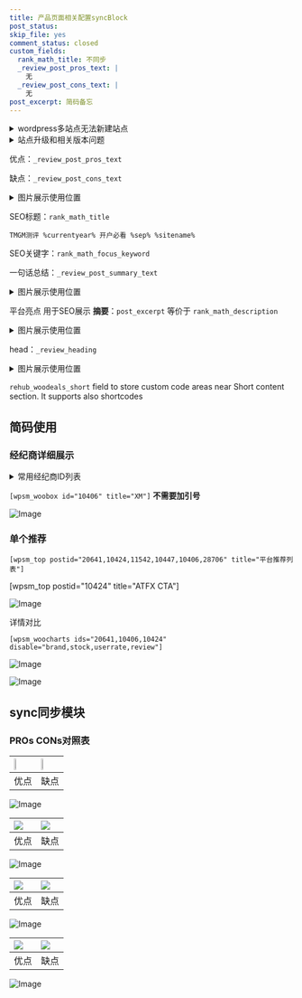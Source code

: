 ```yaml
---
title: 产品页面相关配置syncBlock
post_status: 
skip_file: yes
comment_status: closed
custom_fields:
  rank_math_title: 不同步
  _review_post_pros_text: |
    无
  _review_post_cons_text: |
    无
post_excerpt: 简码备忘
---
```

<details><summary>wordpress多站点无法新建站点</summary>

<li>和报错需要清理cookies一样的原因</li>
<li>wp-config.php里面<code>define( 'SUBDOMAIN_INSTALL', false );//子域名安装</code></li>
<li>新建子站点是用<code>define( 'SUBDOMAIN_INSTALL', true);//子域名安装</code> 完成以后，改成<code>false</code></li>
</details>

<details><summary>站点升级和相关版本问题</summary>

<p>wordpress：5.9.9
woocommerce：7.5.1
出现问题的地方：主题选项里面>><strong>Product layout >>compact style</strong></p>
<p>如何出现没有用过的字段 导致无法保存。先导出配置 然后进行修改，后面再次恢复即可。</p>
<p>出现部分字段无法显示时，需要返回默认布局后，对产品进行保存就好了。</p>
<p></p>
</details>

优点：`_review_post_pros_text`

缺点：`_review_post_cons_text`

<details><summary>图片展示使用位置</summary>

<img src="https://prod-files-secure.s3.us-west-2.amazonaws.com/39ed1227-6d7d-4570-be36-9ccd4a2c4241/f51d3d83-55d4-4bdf-9604-f37ec77ab556/Untitled.png?X-Amz-Algorithm=AWS4-HMAC-SHA256&X-Amz-Content-Sha256=UNSIGNED-PAYLOAD&X-Amz-Credential=ASIAZI2LB466TCPBK2ZI%2F20250704%2Fus-west-2%2Fs3%2Faws4_request&X-Amz-Date=20250704T105523Z&X-Amz-Expires=3600&X-Amz-Security-Token=IQoJb3JpZ2luX2VjECMaCXVzLXdlc3QtMiJGMEQCIHGoPzcsi1mFmFO72xNTS3D1i5ST5EQPNneBJdQ%2FfdMVAiAYxpOm7xhi%2BL17od86T9T%2B%2FXKjOUoP8DsK0d9j4PzkxCr%2FAwgrEAAaDDYzNzQyMzE4MzgwNSIMMQumSTbfYiM3KgE%2BKtwDM2JrgK8OqPJbuWqvaZ7bnANcqwugUrAGWE6ddRYecfaJUOVBNZWfg6eiHXWKGTr%2F%2BK%2F8KWrCcveuyJG%2Bbbnu9LdKPyWmIboW5qgcJ2pjGtLwXRdlMqtGSqYpB4D%2Fy2aq02NyRU1jZAGTi3Wj412vGarDMe31jvMhqZ1TCRK2rP4d7y0CKaxPOv%2Fi30oiw8BESFH31pI%2F7b3KijNMfpoJ9MQA3%2BFUxax4en719MGCZw7JKTEn2dagaWs5SDZBOjjmXj2s3olM9K%2F29Ou1l7PzVUXWyf%2FHl0mqhqF5%2FvV6cNbZFGzgNfSWGDPd9DdAWAZ2k1mKCYXApdHOCI6TValvymBKmOEgj73ITPN5ck8xC1I6G7%2FhIxiajsFaGG7gDwlsZXw9uCUhF9zO8AeeDkazGFQCzF6CeLI0TnZIj1CbPk0gcMyPvWz5dQdhmMB%2F%2BFqU4%2B5QPN%2BSMUYbI5sCxaCse6f9FnmscWe7znHRcRuRUlDLma06ES%2FpgEIcpYPJUHRMypK%2FWHGs7hY3ABqQH55WebaJKTYnxQ8YrNyXdJRVQwB01Xr47EfQtFyt%2FNyMxBaQXvJwy35DizQQnRy2dycU9ehvAuRoTdwdthAvljAQxfcc51fzkxvDrse0Ynswx9iewwY6pgH0jpFddOs4KHMZHjdWS5qIe01RJLQTfaGRNmoBKeJqAS5Bl2jA2onGoVEA2xV5ab%2FrFBYlHZXsNCXQrcZuFsN66C49tj3Fn9ydiN61HB2lTG8dZ8%2FCbEjZBgK%2FnPFCzozUbvcksfCiGMVZtD30EpJYkzqZcrG%2Bfe5MGGze9B%2B89hwJtbPWF1u%2FVuL8C0VmTeFEuJIBwR8XzXbBEqV1Nvnj7LHN2coJ&X-Amz-Signature=5740160698d25bb86797030ecbcd4df9bd1d4d1f8cdf8ef1527bd3e10c1f6e19&X-Amz-SignedHeaders=host&x-amz-checksum-mode=ENABLED&x-id=GetObject" alt="Image">
</details>

SEO标题：`rank_math_title`

`TMGM测评 %currentyear% 开户必看 %sep% %sitename%`

SEO关键字：`rank_math_focus_keyword`

一句话总结：`_review_post_summary_text`

<details><summary>图片展示使用位置</summary>

<img src="https://prod-files-secure.s3.us-west-2.amazonaws.com/39ed1227-6d7d-4570-be36-9ccd4a2c4241/4b96a922-296c-4f4e-8630-d1c870cbce01/Untitled.png?X-Amz-Algorithm=AWS4-HMAC-SHA256&X-Amz-Content-Sha256=UNSIGNED-PAYLOAD&X-Amz-Credential=ASIAZI2LB4666ZHF6ZLY%2F20250704%2Fus-west-2%2Fs3%2Faws4_request&X-Amz-Date=20250704T105524Z&X-Amz-Expires=3600&X-Amz-Security-Token=IQoJb3JpZ2luX2VjECMaCXVzLXdlc3QtMiJHMEUCIQCtQPi%2BVTOiqDZ%2BvJiNSO%2BolMgHhzKgEQKrHaAuyMWoGgIgS1n1bWDPV%2FyewQwfkdquUyAVBknJlP2A00nth7ZF%2BJYq%2FwMIKxAAGgw2Mzc0MjMxODM4MDUiDJeTL0znhdfZysB2ySrcA5QRtj%2Fclv0LxYY7KiMfwv%2BJ0T9%2FGA6OX2nsgWYvZ414qT2RC%2BW2I4p2E%2FwilNXXuO3unS79zfLAcqLSzEGhLy9R1so8KfC4LVm%2FLWgSObg8hh5QVACUF0JHV5mi9gtjgL3R7u%2F4y7tpljHy3zgSFnL3r1mqgOMvP9Z9DbjsiYXWuA4jjlbVPfsbz7Vp90z%2FRH7AmRoA2cAdujWe9v0hZIgQqmE0298Vf0BCie2TN9qNkrcJ6Cz9WPeSUnCSXut46NZXHBehREIhl2cQ4xHg69jbiro7Nr6KPY%2BEBR6VdLw3B%2BShhMyFsRM%2F%2FrkpUw8t7qjD%2FSvZ3q9rf8berj4%2F74zEvwObSBAR00CdR%2F1J7KJGhwQypHP5jb7FLxgEy1RgAa2NDPsw4bPzCx1oj3A%2FBEPvsN76jaZ7bmsA%2B4EyDNEWMI33hXtuNSJmptgdOEAY4XvZocKt%2BSehip0lIdIDChXKrYBhc8arTAJEx4vKgj4yANj0WaO86aJjLkftHfr0f7C9dT7jh3HE913UsXkjwVH8x7XT%2FLRaCNdF0XjdeoG7tVaW7E3aUT4KxU7RaycCP96NUBzXwQqmKyqRl4cZBzNjSTcYfsd0YfepjuyIt%2Fm468nzMk%2FuKluAb7E1MPvXnsMGOqUB%2FycJqm%2B7sj1mTXq%2FqL5ET5RIJz2k8pQDatIj9OjRhxXxuLm%2B8HmHYa23hGLBfST1FUeiCJ5pGmpYeatADo6RIYfrJ29spLmrYKnd%2BXQhJqAZA74l4oFLWXMlFAOY2%2FiQD5na86NMTNVThLzJZYlOfe4FQ29Wt5xZybeiIPyiJPqHIo4wZtds30w1uAtnia8QC9lp1ybQdd4QdSfwOHD7Wl5axGWo&X-Amz-Signature=2f5635e85e9586ec904f05ac7473a76afef2c62112e3ff6b19d6eb72f98c1a6f&X-Amz-SignedHeaders=host&x-amz-checksum-mode=ENABLED&x-id=GetObject" alt="Image">
</details>

平台亮点 用于SEO展示 **摘要**：`post_excerpt`  等价于 `rank_math_description`

<details><summary>图片展示使用位置</summary>

<img src="https://prod-files-secure.s3.us-west-2.amazonaws.com/39ed1227-6d7d-4570-be36-9ccd4a2c4241/1ee11f63-b60a-4dfe-a7a7-d58ff23b5d88/Untitled.png?X-Amz-Algorithm=AWS4-HMAC-SHA256&X-Amz-Content-Sha256=UNSIGNED-PAYLOAD&X-Amz-Credential=ASIAZI2LB466W5LLUE6O%2F20250704%2Fus-west-2%2Fs3%2Faws4_request&X-Amz-Date=20250704T105524Z&X-Amz-Expires=3600&X-Amz-Security-Token=IQoJb3JpZ2luX2VjECMaCXVzLXdlc3QtMiJIMEYCIQCcD7HvTl73XMOEVAwgmfz80ji6RfnZdo%2FXP7t4WoFWBgIhANYnrxPzwSz4no9KodP%2B6pP%2BlBl3bbRnHqIUBgNUhUSFKv8DCCwQABoMNjM3NDIzMTgzODA1IgylDHIKqi5MfS2fek8q3AM5YyJEBXjhqk5U4cpnacH4jnT4Q9b8%2BvwKLn6uXPemtV9JYB1%2FK%2FCcILHqUkUJABNbnYY5vG6tQSDoWsWCyJcbTIUuR6HTqeVAcXxu9FppjRmJuKyhpV04fCQlpna77qlWpPq%2Fu%2FyMXn3mrOkIp4SzqpEfo%2FROGMejjCppbyVxfpDRMRLAxHCb3G93RkO0ZtBdA%2B31IwQVABvDVtGaEN80UejjNZXqmWbBYSivlsKtzYE0Yg%2Bv9Y8c6ozySUWbdcBHbc02pCmkQVYojQsqwKnDRQnCab%2B849ay5Kqb3vIKsDiOZV%2BkVxUpjmT5FAxxPddoQZ%2FrKefVqvPqHYN1YXdAHKgcV1Gk90nSdck%2BB4vM%2FlrDJ0hMi8R0pIREVbOWUeRJepg%2BRkxF0t%2FDZW%2B0VwuWZqT0EsDuL0VLR2oU%2F4%2B0xu2Kc5jqmJ09Mp1GzWWruilE3pUzedt%2FgGxD78FSgAtjB7LLBAHUiJsUxnzw6F7t6DchDx6cXX4kJm71dtokWSxOg4ZXA3XbSwWK%2FWE6wsBRcY8I4nYkdNECzEZshafrVmrJF3uF%2Fm4VWZQ0n9oXJt2lQTh7OC8ywdjZ4FOKJTfRWknNOimBShLWqIilHZNEc68k%2BvMHvJ4V7r4XVDDF2J7DBjqkAcXSa4sLfNNhGWlMO9mBWU%2B2A4yMQaHULuZqUYbdk1ArbBRgiSki4vYDUF4JDyJ80M2gjKaVd%2Fi3O%2Bt5qaMrHLTwnJwZjhOPer38JSuXl%2FzCtdT80N3C8ccv0EkVgSwZKFDUHebqRfH93%2Fx%2Bfc79vAllSr%2F02%2B9Lm7IwV%2FUvSXkaJxGxoMmLKorJD6U5FiOLIGQoPfUYDznB17oLhkIIL0Htfe3U&X-Amz-Signature=9531c5026eccb6ad2c908e1872850c0957e2836f0c3b40b0db44a6daeb756f64&X-Amz-SignedHeaders=host&x-amz-checksum-mode=ENABLED&x-id=GetObject" alt="Image">
<img src="https://prod-files-secure.s3.us-west-2.amazonaws.com/39ed1227-6d7d-4570-be36-9ccd4a2c4241/ad4118b5-78d8-4fbe-801e-3b29b5d99c01/Untitled.png?X-Amz-Algorithm=AWS4-HMAC-SHA256&X-Amz-Content-Sha256=UNSIGNED-PAYLOAD&X-Amz-Credential=ASIAZI2LB466W5LLUE6O%2F20250704%2Fus-west-2%2Fs3%2Faws4_request&X-Amz-Date=20250704T105524Z&X-Amz-Expires=3600&X-Amz-Security-Token=IQoJb3JpZ2luX2VjECMaCXVzLXdlc3QtMiJIMEYCIQCcD7HvTl73XMOEVAwgmfz80ji6RfnZdo%2FXP7t4WoFWBgIhANYnrxPzwSz4no9KodP%2B6pP%2BlBl3bbRnHqIUBgNUhUSFKv8DCCwQABoMNjM3NDIzMTgzODA1IgylDHIKqi5MfS2fek8q3AM5YyJEBXjhqk5U4cpnacH4jnT4Q9b8%2BvwKLn6uXPemtV9JYB1%2FK%2FCcILHqUkUJABNbnYY5vG6tQSDoWsWCyJcbTIUuR6HTqeVAcXxu9FppjRmJuKyhpV04fCQlpna77qlWpPq%2Fu%2FyMXn3mrOkIp4SzqpEfo%2FROGMejjCppbyVxfpDRMRLAxHCb3G93RkO0ZtBdA%2B31IwQVABvDVtGaEN80UejjNZXqmWbBYSivlsKtzYE0Yg%2Bv9Y8c6ozySUWbdcBHbc02pCmkQVYojQsqwKnDRQnCab%2B849ay5Kqb3vIKsDiOZV%2BkVxUpjmT5FAxxPddoQZ%2FrKefVqvPqHYN1YXdAHKgcV1Gk90nSdck%2BB4vM%2FlrDJ0hMi8R0pIREVbOWUeRJepg%2BRkxF0t%2FDZW%2B0VwuWZqT0EsDuL0VLR2oU%2F4%2B0xu2Kc5jqmJ09Mp1GzWWruilE3pUzedt%2FgGxD78FSgAtjB7LLBAHUiJsUxnzw6F7t6DchDx6cXX4kJm71dtokWSxOg4ZXA3XbSwWK%2FWE6wsBRcY8I4nYkdNECzEZshafrVmrJF3uF%2Fm4VWZQ0n9oXJt2lQTh7OC8ywdjZ4FOKJTfRWknNOimBShLWqIilHZNEc68k%2BvMHvJ4V7r4XVDDF2J7DBjqkAcXSa4sLfNNhGWlMO9mBWU%2B2A4yMQaHULuZqUYbdk1ArbBRgiSki4vYDUF4JDyJ80M2gjKaVd%2Fi3O%2Bt5qaMrHLTwnJwZjhOPer38JSuXl%2FzCtdT80N3C8ccv0EkVgSwZKFDUHebqRfH93%2Fx%2Bfc79vAllSr%2F02%2B9Lm7IwV%2FUvSXkaJxGxoMmLKorJD6U5FiOLIGQoPfUYDznB17oLhkIIL0Htfe3U&X-Amz-Signature=2bf28d7d6cd1098793638671cb5e0e8a18b877561252f4ae85a52058b2757fa5&X-Amz-SignedHeaders=host&x-amz-checksum-mode=ENABLED&x-id=GetObject" alt="Image">
<img src="https://prod-files-secure.s3.us-west-2.amazonaws.com/39ed1227-6d7d-4570-be36-9ccd4a2c4241/a38cf7c9-a79c-4b64-9e94-13589fe0758b/Untitled.png?X-Amz-Algorithm=AWS4-HMAC-SHA256&X-Amz-Content-Sha256=UNSIGNED-PAYLOAD&X-Amz-Credential=ASIAZI2LB466W5LLUE6O%2F20250704%2Fus-west-2%2Fs3%2Faws4_request&X-Amz-Date=20250704T105524Z&X-Amz-Expires=3600&X-Amz-Security-Token=IQoJb3JpZ2luX2VjECMaCXVzLXdlc3QtMiJIMEYCIQCcD7HvTl73XMOEVAwgmfz80ji6RfnZdo%2FXP7t4WoFWBgIhANYnrxPzwSz4no9KodP%2B6pP%2BlBl3bbRnHqIUBgNUhUSFKv8DCCwQABoMNjM3NDIzMTgzODA1IgylDHIKqi5MfS2fek8q3AM5YyJEBXjhqk5U4cpnacH4jnT4Q9b8%2BvwKLn6uXPemtV9JYB1%2FK%2FCcILHqUkUJABNbnYY5vG6tQSDoWsWCyJcbTIUuR6HTqeVAcXxu9FppjRmJuKyhpV04fCQlpna77qlWpPq%2Fu%2FyMXn3mrOkIp4SzqpEfo%2FROGMejjCppbyVxfpDRMRLAxHCb3G93RkO0ZtBdA%2B31IwQVABvDVtGaEN80UejjNZXqmWbBYSivlsKtzYE0Yg%2Bv9Y8c6ozySUWbdcBHbc02pCmkQVYojQsqwKnDRQnCab%2B849ay5Kqb3vIKsDiOZV%2BkVxUpjmT5FAxxPddoQZ%2FrKefVqvPqHYN1YXdAHKgcV1Gk90nSdck%2BB4vM%2FlrDJ0hMi8R0pIREVbOWUeRJepg%2BRkxF0t%2FDZW%2B0VwuWZqT0EsDuL0VLR2oU%2F4%2B0xu2Kc5jqmJ09Mp1GzWWruilE3pUzedt%2FgGxD78FSgAtjB7LLBAHUiJsUxnzw6F7t6DchDx6cXX4kJm71dtokWSxOg4ZXA3XbSwWK%2FWE6wsBRcY8I4nYkdNECzEZshafrVmrJF3uF%2Fm4VWZQ0n9oXJt2lQTh7OC8ywdjZ4FOKJTfRWknNOimBShLWqIilHZNEc68k%2BvMHvJ4V7r4XVDDF2J7DBjqkAcXSa4sLfNNhGWlMO9mBWU%2B2A4yMQaHULuZqUYbdk1ArbBRgiSki4vYDUF4JDyJ80M2gjKaVd%2Fi3O%2Bt5qaMrHLTwnJwZjhOPer38JSuXl%2FzCtdT80N3C8ccv0EkVgSwZKFDUHebqRfH93%2Fx%2Bfc79vAllSr%2F02%2B9Lm7IwV%2FUvSXkaJxGxoMmLKorJD6U5FiOLIGQoPfUYDznB17oLhkIIL0Htfe3U&X-Amz-Signature=1b581ce7425519bb557c80e051d381b45eccdb09290a5254cdabc881ed2ec3c8&X-Amz-SignedHeaders=host&x-amz-checksum-mode=ENABLED&x-id=GetObject" alt="Image">
<img src="https://prod-files-secure.s3.us-west-2.amazonaws.com/39ed1227-6d7d-4570-be36-9ccd4a2c4241/7da6fc1e-d2ac-42ae-8c75-cb5749aa18f6/Untitled.png?X-Amz-Algorithm=AWS4-HMAC-SHA256&X-Amz-Content-Sha256=UNSIGNED-PAYLOAD&X-Amz-Credential=ASIAZI2LB466W5LLUE6O%2F20250704%2Fus-west-2%2Fs3%2Faws4_request&X-Amz-Date=20250704T105524Z&X-Amz-Expires=3600&X-Amz-Security-Token=IQoJb3JpZ2luX2VjECMaCXVzLXdlc3QtMiJIMEYCIQCcD7HvTl73XMOEVAwgmfz80ji6RfnZdo%2FXP7t4WoFWBgIhANYnrxPzwSz4no9KodP%2B6pP%2BlBl3bbRnHqIUBgNUhUSFKv8DCCwQABoMNjM3NDIzMTgzODA1IgylDHIKqi5MfS2fek8q3AM5YyJEBXjhqk5U4cpnacH4jnT4Q9b8%2BvwKLn6uXPemtV9JYB1%2FK%2FCcILHqUkUJABNbnYY5vG6tQSDoWsWCyJcbTIUuR6HTqeVAcXxu9FppjRmJuKyhpV04fCQlpna77qlWpPq%2Fu%2FyMXn3mrOkIp4SzqpEfo%2FROGMejjCppbyVxfpDRMRLAxHCb3G93RkO0ZtBdA%2B31IwQVABvDVtGaEN80UejjNZXqmWbBYSivlsKtzYE0Yg%2Bv9Y8c6ozySUWbdcBHbc02pCmkQVYojQsqwKnDRQnCab%2B849ay5Kqb3vIKsDiOZV%2BkVxUpjmT5FAxxPddoQZ%2FrKefVqvPqHYN1YXdAHKgcV1Gk90nSdck%2BB4vM%2FlrDJ0hMi8R0pIREVbOWUeRJepg%2BRkxF0t%2FDZW%2B0VwuWZqT0EsDuL0VLR2oU%2F4%2B0xu2Kc5jqmJ09Mp1GzWWruilE3pUzedt%2FgGxD78FSgAtjB7LLBAHUiJsUxnzw6F7t6DchDx6cXX4kJm71dtokWSxOg4ZXA3XbSwWK%2FWE6wsBRcY8I4nYkdNECzEZshafrVmrJF3uF%2Fm4VWZQ0n9oXJt2lQTh7OC8ywdjZ4FOKJTfRWknNOimBShLWqIilHZNEc68k%2BvMHvJ4V7r4XVDDF2J7DBjqkAcXSa4sLfNNhGWlMO9mBWU%2B2A4yMQaHULuZqUYbdk1ArbBRgiSki4vYDUF4JDyJ80M2gjKaVd%2Fi3O%2Bt5qaMrHLTwnJwZjhOPer38JSuXl%2FzCtdT80N3C8ccv0EkVgSwZKFDUHebqRfH93%2Fx%2Bfc79vAllSr%2F02%2B9Lm7IwV%2FUvSXkaJxGxoMmLKorJD6U5FiOLIGQoPfUYDznB17oLhkIIL0Htfe3U&X-Amz-Signature=bc2fd1f359929537e6a55f89c6fdc03c838cf5c52ccc27ce9dbc19964e409645&X-Amz-SignedHeaders=host&x-amz-checksum-mode=ENABLED&x-id=GetObject" alt="Image">
<img src="https://prod-files-secure.s3.us-west-2.amazonaws.com/39ed1227-6d7d-4570-be36-9ccd4a2c4241/7e97f40a-eaee-47f5-b2f9-475f96808fa7/Untitled.png?X-Amz-Algorithm=AWS4-HMAC-SHA256&X-Amz-Content-Sha256=UNSIGNED-PAYLOAD&X-Amz-Credential=ASIAZI2LB466W5LLUE6O%2F20250704%2Fus-west-2%2Fs3%2Faws4_request&X-Amz-Date=20250704T105524Z&X-Amz-Expires=3600&X-Amz-Security-Token=IQoJb3JpZ2luX2VjECMaCXVzLXdlc3QtMiJIMEYCIQCcD7HvTl73XMOEVAwgmfz80ji6RfnZdo%2FXP7t4WoFWBgIhANYnrxPzwSz4no9KodP%2B6pP%2BlBl3bbRnHqIUBgNUhUSFKv8DCCwQABoMNjM3NDIzMTgzODA1IgylDHIKqi5MfS2fek8q3AM5YyJEBXjhqk5U4cpnacH4jnT4Q9b8%2BvwKLn6uXPemtV9JYB1%2FK%2FCcILHqUkUJABNbnYY5vG6tQSDoWsWCyJcbTIUuR6HTqeVAcXxu9FppjRmJuKyhpV04fCQlpna77qlWpPq%2Fu%2FyMXn3mrOkIp4SzqpEfo%2FROGMejjCppbyVxfpDRMRLAxHCb3G93RkO0ZtBdA%2B31IwQVABvDVtGaEN80UejjNZXqmWbBYSivlsKtzYE0Yg%2Bv9Y8c6ozySUWbdcBHbc02pCmkQVYojQsqwKnDRQnCab%2B849ay5Kqb3vIKsDiOZV%2BkVxUpjmT5FAxxPddoQZ%2FrKefVqvPqHYN1YXdAHKgcV1Gk90nSdck%2BB4vM%2FlrDJ0hMi8R0pIREVbOWUeRJepg%2BRkxF0t%2FDZW%2B0VwuWZqT0EsDuL0VLR2oU%2F4%2B0xu2Kc5jqmJ09Mp1GzWWruilE3pUzedt%2FgGxD78FSgAtjB7LLBAHUiJsUxnzw6F7t6DchDx6cXX4kJm71dtokWSxOg4ZXA3XbSwWK%2FWE6wsBRcY8I4nYkdNECzEZshafrVmrJF3uF%2Fm4VWZQ0n9oXJt2lQTh7OC8ywdjZ4FOKJTfRWknNOimBShLWqIilHZNEc68k%2BvMHvJ4V7r4XVDDF2J7DBjqkAcXSa4sLfNNhGWlMO9mBWU%2B2A4yMQaHULuZqUYbdk1ArbBRgiSki4vYDUF4JDyJ80M2gjKaVd%2Fi3O%2Bt5qaMrHLTwnJwZjhOPer38JSuXl%2FzCtdT80N3C8ccv0EkVgSwZKFDUHebqRfH93%2Fx%2Bfc79vAllSr%2F02%2B9Lm7IwV%2FUvSXkaJxGxoMmLKorJD6U5FiOLIGQoPfUYDznB17oLhkIIL0Htfe3U&X-Amz-Signature=c44b7888dc6593668c10f5ffdba481b0a7b2851d7335091d7ac9fe38daa1e1d4&X-Amz-SignedHeaders=host&x-amz-checksum-mode=ENABLED&x-id=GetObject" alt="Image">
</details>

head：`_review_heading`

<details><summary>图片展示使用位置</summary>

<img src="https://prod-files-secure.s3.us-west-2.amazonaws.com/39ed1227-6d7d-4570-be36-9ccd4a2c4241/3a4650ad-9887-415c-889a-edd51fa54f27/Untitled.png?X-Amz-Algorithm=AWS4-HMAC-SHA256&X-Amz-Content-Sha256=UNSIGNED-PAYLOAD&X-Amz-Credential=ASIAZI2LB466ZBGDVMP5%2F20250704%2Fus-west-2%2Fs3%2Faws4_request&X-Amz-Date=20250704T105524Z&X-Amz-Expires=3600&X-Amz-Security-Token=IQoJb3JpZ2luX2VjECMaCXVzLXdlc3QtMiJIMEYCIQDsb9wy48XIFBbQdwLvH9l9O4uhAFeq2jTVbEqesKF4twIhALS0syntv5pE8hTZrLZRWae1tqnlms0NFH2I6kgF%2BVt%2FKv8DCCwQABoMNjM3NDIzMTgzODA1IgzLJTLr3XcnZEeQpHQq3AOl4YbWk7G13JosTLNyQw5dk%2FlRQlHQEu5U%2BK3vTWmgUCfC6TbMz6k%2BkuCPKop1bkizj1%2FRV7QyhvpQZ37OPL1EZ25DSCzdbyyfQ40K9MCIsCY2mRH0kxaz4r9F22Fe3gQs2Xv7jnQ17x%2Bvp5S9j%2B2mbPW0zCVMgBhv4859tI70qCALAAnRPpIqYu8AfRRhyscfHJe9nbKRsLSWDqe7z8cemTH31iJs1ueAeXOY%2FKK33WGwpFA8BxklVpIxp%2B2WpLopbgGqXb2QkIa64jClwAW%2FiS98IgN6nxMZOdW%2FMtNYE8vT%2BkBxqLv3metUwq6ADJ81GteNJoZqU85m2drDv%2F0XwcS3opYWxDxPfbBcGCwL41Yer3S4YKWTGSyvEDXA%2Bukx8I1hIIRdqmrzMgiFjbPpuYxcl8%2FTZLGz4NFYDcf9pHLlfq0I%2Fxq08%2Fng6%2FBu2H0bQOjWyGBe%2F0vAGUQviIT51vxJ9aoQcrtnvCWfinDIcL1t6AoPke1RPm%2BYJE%2Fx0LxgmrupgFFB%2Fx8xcLOQUjXGKa6C4QLDMLhtd8i7z9o%2BhiQn7aCqndmdWt9j%2FH6KzXTwdR2ZzYCLc5MSiek25k0v5tblQs2En%2FbbV1kWo1xZNygn95cR1jGN%2FOkqUjCC2J7DBjqkAUx1ztEn98cCDW9A56A%2BKvb%2B3i5DegwuYp40i%2F59ysEU%2BWKhxDY8s080u3ZCHBMD3PNBl0R%2BHCv98MWsUZV1JIvHQ5lctAPXk1u0csCOufFVYLhC3c2izV1VAALjoT3MrxTZmQ3C6KqCBQPndwkBuf1PPpS0u2qK2HSoWNPnXZ6nOktTJ2EO%2BaMTtoeJ3P%2BKFhVqWsMgaUusMQzMNnDkzSv1sDS0&X-Amz-Signature=37886daf04e498b6826f183dbf8c76c63cb4673053fc09785138dc2810463825&X-Amz-SignedHeaders=host&x-amz-checksum-mode=ENABLED&x-id=GetObject" alt="Image">
</details>

`rehub_woodeals_short`	field to store custom code areas near Short content section. It supports also shortcodes



## 简码使用

### 经纪商详细展示

<details><summary>常用经纪商ID列表</summary>

<pre><code class="php">嘉盛 ===> 20641  [wpsm_woobox id="20641" title="嘉盛"]
易信easymarkets ===> 11542  [wpsm_woobox id="11542" title="易信easymarkets"]
ATFX外汇 ===> 10424  [wpsm_woobox id="10424" title="ATFX"]
XM ===> 10406  [wpsm_woobox id="10406" title="XM"]
TMGM ===> 29622  [wpsm_woobox id="29622" title="TMGM"]
HYCM ===> 10447  [wpsm_woobox id="10447" title="HYCM"]
fpmarkets澳福外汇 ===> 20639  [wpsm_woobox id="20639" title="fpmarkets澳福外汇"]</code></pre>
</details>

`[wpsm_woobox id="10406" title="XM"]` **不需要加引号**

![Image](https://prod-files-secure.s3.us-west-2.amazonaws.com/39ed1227-6d7d-4570-be36-9ccd4a2c4241/4f898f9d-0fa7-4e43-acd3-ac6bc7be575a/Untitled.png?X-Amz-Algorithm=AWS4-HMAC-SHA256&X-Amz-Content-Sha256=UNSIGNED-PAYLOAD&X-Amz-Credential=ASIAZI2LB4666ZC7FYC6%2F20250704%2Fus-west-2%2Fs3%2Faws4_request&X-Amz-Date=20250704T105522Z&X-Amz-Expires=3600&X-Amz-Security-Token=IQoJb3JpZ2luX2VjECMaCXVzLXdlc3QtMiJHMEUCIHCCXd7rgFy4excE572LBzN6i6WLx2iFoaE%2F%2BOp3sJLkAiEA4CkUqtYQmDctoWfcJOaAFwNvWuTXdIs1yci74%2BgSEXUq%2FwMILBAAGgw2Mzc0MjMxODM4MDUiDNKtYhnqCzF18A1q4yrcA%2BPFqjcqdm9ajAAxfgvGgDBdOcqrz%2B%2Fk0JoysQardEdvio1XG1YQrFmoNB5q91HS3Nd%2BqhonKQOvpldFp%2BqtpZCWwM81U%2B3h3Nz4LuWV1zohgCtUbq1638VJEWX911QH4di2cTIc62855JB8ow0izWiXZDaaqhsRneIHoTHGkcmfLqNPTtHgZQJ%2FTAd3i%2BMOjWmSqkc2rNxKN%2FLYgQbB274v6mCi2QUrFYmXjlENv%2FK181CSAZKb8uhsauobNS4LvcfuMbyB3fnFQ8BCKrkMl6QfaTiq%2FNr%2FRQ7mC9xV4WG%2FLD%2BBD5U2eQdIhR2kZNjsbDrETtFD%2FcvVcIyYIIEUNKdZcyzJjgI9Am%2F9pGoAj9NhFJQCCItVkTN%2B1Tn%2BhnCgqNyC6ZIkK%2FVwaSVQexBuL14imkaSPe3rchzPGe7DxuBpy0tpHHwZQ%2FziwWqlsZJKQ%2B%2FbZt8mvu1VyWA7kC7p50wpaN36%2FuheZDda5L3pBh7bTYoo2yNernlcVXJiVT00H6ChV2JYVPDDiGBMpefj47C3ITsIo0VIRRkWUYug%2BPoWbN2y%2FEcSCrGM8VJcx%2FPJkQcSG0pNAPhaGMeA6Wi39MSOeePRJU9eOcDhwQEFfOjpex2xGqTotOSUCEi9MKPYnsMGOqUB8xozHenczPanb7FHv%2F6FE4%2BaDGLeBkQjEU6%2BKv6Xk09aKhv4aSqMjhK1sAxKQ5Y3J%2BEbM4y%2BqbENaPPeAsmiFtaV55m4ikwFzg1K%2B9eRO9DDNbYjZVAIOm0jGSGXhsVQyEMCcQBWx7FIxcXdBVyxysiRP9mEF3Ot7tXqwtVsKGJcd2J30OSFkNvkXWVDVuP1qAjzMKC6r6MJaU1dcgKEuHZElqKq&X-Amz-Signature=1872806f93da1dd59569cf85a7c2df2e903d5398d1ef1d939161807453e558ec&X-Amz-SignedHeaders=host&x-amz-checksum-mode=ENABLED&x-id=GetObject)

### 单个推荐
`[wpsm_top postid="20641,10424,11542,10447,10406,28706" title="平台推荐列表"]`

[wpsm_top postid="10424" title="ATFX CTA"]

![Image](https://prod-files-secure.s3.us-west-2.amazonaws.com/39ed1227-6d7d-4570-be36-9ccd4a2c4241/5ac620dc-51a8-48b6-b55d-91f47299193c/Untitled.png?X-Amz-Algorithm=AWS4-HMAC-SHA256&X-Amz-Content-Sha256=UNSIGNED-PAYLOAD&X-Amz-Credential=ASIAZI2LB4666ZC7FYC6%2F20250704%2Fus-west-2%2Fs3%2Faws4_request&X-Amz-Date=20250704T105522Z&X-Amz-Expires=3600&X-Amz-Security-Token=IQoJb3JpZ2luX2VjECMaCXVzLXdlc3QtMiJHMEUCIHCCXd7rgFy4excE572LBzN6i6WLx2iFoaE%2F%2BOp3sJLkAiEA4CkUqtYQmDctoWfcJOaAFwNvWuTXdIs1yci74%2BgSEXUq%2FwMILBAAGgw2Mzc0MjMxODM4MDUiDNKtYhnqCzF18A1q4yrcA%2BPFqjcqdm9ajAAxfgvGgDBdOcqrz%2B%2Fk0JoysQardEdvio1XG1YQrFmoNB5q91HS3Nd%2BqhonKQOvpldFp%2BqtpZCWwM81U%2B3h3Nz4LuWV1zohgCtUbq1638VJEWX911QH4di2cTIc62855JB8ow0izWiXZDaaqhsRneIHoTHGkcmfLqNPTtHgZQJ%2FTAd3i%2BMOjWmSqkc2rNxKN%2FLYgQbB274v6mCi2QUrFYmXjlENv%2FK181CSAZKb8uhsauobNS4LvcfuMbyB3fnFQ8BCKrkMl6QfaTiq%2FNr%2FRQ7mC9xV4WG%2FLD%2BBD5U2eQdIhR2kZNjsbDrETtFD%2FcvVcIyYIIEUNKdZcyzJjgI9Am%2F9pGoAj9NhFJQCCItVkTN%2B1Tn%2BhnCgqNyC6ZIkK%2FVwaSVQexBuL14imkaSPe3rchzPGe7DxuBpy0tpHHwZQ%2FziwWqlsZJKQ%2B%2FbZt8mvu1VyWA7kC7p50wpaN36%2FuheZDda5L3pBh7bTYoo2yNernlcVXJiVT00H6ChV2JYVPDDiGBMpefj47C3ITsIo0VIRRkWUYug%2BPoWbN2y%2FEcSCrGM8VJcx%2FPJkQcSG0pNAPhaGMeA6Wi39MSOeePRJU9eOcDhwQEFfOjpex2xGqTotOSUCEi9MKPYnsMGOqUB8xozHenczPanb7FHv%2F6FE4%2BaDGLeBkQjEU6%2BKv6Xk09aKhv4aSqMjhK1sAxKQ5Y3J%2BEbM4y%2BqbENaPPeAsmiFtaV55m4ikwFzg1K%2B9eRO9DDNbYjZVAIOm0jGSGXhsVQyEMCcQBWx7FIxcXdBVyxysiRP9mEF3Ot7tXqwtVsKGJcd2J30OSFkNvkXWVDVuP1qAjzMKC6r6MJaU1dcgKEuHZElqKq&X-Amz-Signature=7cb978aba83479f1d4e9aa738dbe07778bc6d5652dc3c8b6789e3e66ed6bb126&X-Amz-SignedHeaders=host&x-amz-checksum-mode=ENABLED&x-id=GetObject)

详情对比

`[wpsm_woocharts ids="20641,10406,10424" disable="brand,stock,userrate,review"]`

![Image](https://prod-files-secure.s3.us-west-2.amazonaws.com/39ed1227-6d7d-4570-be36-9ccd4a2c4241/bf3ba45f-b9f3-4295-8aef-b4a495fd25f4/Untitled.png?X-Amz-Algorithm=AWS4-HMAC-SHA256&X-Amz-Content-Sha256=UNSIGNED-PAYLOAD&X-Amz-Credential=ASIAZI2LB4666ZC7FYC6%2F20250704%2Fus-west-2%2Fs3%2Faws4_request&X-Amz-Date=20250704T105522Z&X-Amz-Expires=3600&X-Amz-Security-Token=IQoJb3JpZ2luX2VjECMaCXVzLXdlc3QtMiJHMEUCIHCCXd7rgFy4excE572LBzN6i6WLx2iFoaE%2F%2BOp3sJLkAiEA4CkUqtYQmDctoWfcJOaAFwNvWuTXdIs1yci74%2BgSEXUq%2FwMILBAAGgw2Mzc0MjMxODM4MDUiDNKtYhnqCzF18A1q4yrcA%2BPFqjcqdm9ajAAxfgvGgDBdOcqrz%2B%2Fk0JoysQardEdvio1XG1YQrFmoNB5q91HS3Nd%2BqhonKQOvpldFp%2BqtpZCWwM81U%2B3h3Nz4LuWV1zohgCtUbq1638VJEWX911QH4di2cTIc62855JB8ow0izWiXZDaaqhsRneIHoTHGkcmfLqNPTtHgZQJ%2FTAd3i%2BMOjWmSqkc2rNxKN%2FLYgQbB274v6mCi2QUrFYmXjlENv%2FK181CSAZKb8uhsauobNS4LvcfuMbyB3fnFQ8BCKrkMl6QfaTiq%2FNr%2FRQ7mC9xV4WG%2FLD%2BBD5U2eQdIhR2kZNjsbDrETtFD%2FcvVcIyYIIEUNKdZcyzJjgI9Am%2F9pGoAj9NhFJQCCItVkTN%2B1Tn%2BhnCgqNyC6ZIkK%2FVwaSVQexBuL14imkaSPe3rchzPGe7DxuBpy0tpHHwZQ%2FziwWqlsZJKQ%2B%2FbZt8mvu1VyWA7kC7p50wpaN36%2FuheZDda5L3pBh7bTYoo2yNernlcVXJiVT00H6ChV2JYVPDDiGBMpefj47C3ITsIo0VIRRkWUYug%2BPoWbN2y%2FEcSCrGM8VJcx%2FPJkQcSG0pNAPhaGMeA6Wi39MSOeePRJU9eOcDhwQEFfOjpex2xGqTotOSUCEi9MKPYnsMGOqUB8xozHenczPanb7FHv%2F6FE4%2BaDGLeBkQjEU6%2BKv6Xk09aKhv4aSqMjhK1sAxKQ5Y3J%2BEbM4y%2BqbENaPPeAsmiFtaV55m4ikwFzg1K%2B9eRO9DDNbYjZVAIOm0jGSGXhsVQyEMCcQBWx7FIxcXdBVyxysiRP9mEF3Ot7tXqwtVsKGJcd2J30OSFkNvkXWVDVuP1qAjzMKC6r6MJaU1dcgKEuHZElqKq&X-Amz-Signature=2db709dcdc16364330e22a435fb293fe9c20bc884363cdca8698e2d529256ab5&X-Amz-SignedHeaders=host&x-amz-checksum-mode=ENABLED&x-id=GetObject)

![Image](https://prod-files-secure.s3.us-west-2.amazonaws.com/39ed1227-6d7d-4570-be36-9ccd4a2c4241/30bc56ef-f383-4b48-9768-2ebc9e436ec0/Untitled.png?X-Amz-Algorithm=AWS4-HMAC-SHA256&X-Amz-Content-Sha256=UNSIGNED-PAYLOAD&X-Amz-Credential=ASIAZI2LB4666ZC7FYC6%2F20250704%2Fus-west-2%2Fs3%2Faws4_request&X-Amz-Date=20250704T105522Z&X-Amz-Expires=3600&X-Amz-Security-Token=IQoJb3JpZ2luX2VjECMaCXVzLXdlc3QtMiJHMEUCIHCCXd7rgFy4excE572LBzN6i6WLx2iFoaE%2F%2BOp3sJLkAiEA4CkUqtYQmDctoWfcJOaAFwNvWuTXdIs1yci74%2BgSEXUq%2FwMILBAAGgw2Mzc0MjMxODM4MDUiDNKtYhnqCzF18A1q4yrcA%2BPFqjcqdm9ajAAxfgvGgDBdOcqrz%2B%2Fk0JoysQardEdvio1XG1YQrFmoNB5q91HS3Nd%2BqhonKQOvpldFp%2BqtpZCWwM81U%2B3h3Nz4LuWV1zohgCtUbq1638VJEWX911QH4di2cTIc62855JB8ow0izWiXZDaaqhsRneIHoTHGkcmfLqNPTtHgZQJ%2FTAd3i%2BMOjWmSqkc2rNxKN%2FLYgQbB274v6mCi2QUrFYmXjlENv%2FK181CSAZKb8uhsauobNS4LvcfuMbyB3fnFQ8BCKrkMl6QfaTiq%2FNr%2FRQ7mC9xV4WG%2FLD%2BBD5U2eQdIhR2kZNjsbDrETtFD%2FcvVcIyYIIEUNKdZcyzJjgI9Am%2F9pGoAj9NhFJQCCItVkTN%2B1Tn%2BhnCgqNyC6ZIkK%2FVwaSVQexBuL14imkaSPe3rchzPGe7DxuBpy0tpHHwZQ%2FziwWqlsZJKQ%2B%2FbZt8mvu1VyWA7kC7p50wpaN36%2FuheZDda5L3pBh7bTYoo2yNernlcVXJiVT00H6ChV2JYVPDDiGBMpefj47C3ITsIo0VIRRkWUYug%2BPoWbN2y%2FEcSCrGM8VJcx%2FPJkQcSG0pNAPhaGMeA6Wi39MSOeePRJU9eOcDhwQEFfOjpex2xGqTotOSUCEi9MKPYnsMGOqUB8xozHenczPanb7FHv%2F6FE4%2BaDGLeBkQjEU6%2BKv6Xk09aKhv4aSqMjhK1sAxKQ5Y3J%2BEbM4y%2BqbENaPPeAsmiFtaV55m4ikwFzg1K%2B9eRO9DDNbYjZVAIOm0jGSGXhsVQyEMCcQBWx7FIxcXdBVyxysiRP9mEF3Ot7tXqwtVsKGJcd2J30OSFkNvkXWVDVuP1qAjzMKC6r6MJaU1dcgKEuHZElqKq&X-Amz-Signature=6080d28cc6a2233abf52bf5058437287e40f92651f6dbdc75d289f131e40451d&X-Amz-SignedHeaders=host&x-amz-checksum-mode=ENABLED&x-id=GetObject)

## sync同步模块

### PROs CONs对照表

| <img src="https://cdn.ifttt.fun/gh/jarlin8/OSS@main/icons/customize/pros.svg" height="auto" width="37.3%"> | <img src="https://cdn.ifttt.fun/gh/jarlin8/OSS@main/icons/customize/cons.svg" height="auto" width="28.8%"> |
| :--- | :--- |
| 优点 | 缺点 |

![Image](https://prod-files-secure.s3.us-west-2.amazonaws.com/39ed1227-6d7d-4570-be36-9ccd4a2c4241/8742b755-dfb5-4004-9a5f-d6e561664bd8/Untitled.png?X-Amz-Algorithm=AWS4-HMAC-SHA256&X-Amz-Content-Sha256=UNSIGNED-PAYLOAD&X-Amz-Credential=ASIAZI2LB4666ZC7FYC6%2F20250704%2Fus-west-2%2Fs3%2Faws4_request&X-Amz-Date=20250704T105522Z&X-Amz-Expires=3600&X-Amz-Security-Token=IQoJb3JpZ2luX2VjECMaCXVzLXdlc3QtMiJHMEUCIHCCXd7rgFy4excE572LBzN6i6WLx2iFoaE%2F%2BOp3sJLkAiEA4CkUqtYQmDctoWfcJOaAFwNvWuTXdIs1yci74%2BgSEXUq%2FwMILBAAGgw2Mzc0MjMxODM4MDUiDNKtYhnqCzF18A1q4yrcA%2BPFqjcqdm9ajAAxfgvGgDBdOcqrz%2B%2Fk0JoysQardEdvio1XG1YQrFmoNB5q91HS3Nd%2BqhonKQOvpldFp%2BqtpZCWwM81U%2B3h3Nz4LuWV1zohgCtUbq1638VJEWX911QH4di2cTIc62855JB8ow0izWiXZDaaqhsRneIHoTHGkcmfLqNPTtHgZQJ%2FTAd3i%2BMOjWmSqkc2rNxKN%2FLYgQbB274v6mCi2QUrFYmXjlENv%2FK181CSAZKb8uhsauobNS4LvcfuMbyB3fnFQ8BCKrkMl6QfaTiq%2FNr%2FRQ7mC9xV4WG%2FLD%2BBD5U2eQdIhR2kZNjsbDrETtFD%2FcvVcIyYIIEUNKdZcyzJjgI9Am%2F9pGoAj9NhFJQCCItVkTN%2B1Tn%2BhnCgqNyC6ZIkK%2FVwaSVQexBuL14imkaSPe3rchzPGe7DxuBpy0tpHHwZQ%2FziwWqlsZJKQ%2B%2FbZt8mvu1VyWA7kC7p50wpaN36%2FuheZDda5L3pBh7bTYoo2yNernlcVXJiVT00H6ChV2JYVPDDiGBMpefj47C3ITsIo0VIRRkWUYug%2BPoWbN2y%2FEcSCrGM8VJcx%2FPJkQcSG0pNAPhaGMeA6Wi39MSOeePRJU9eOcDhwQEFfOjpex2xGqTotOSUCEi9MKPYnsMGOqUB8xozHenczPanb7FHv%2F6FE4%2BaDGLeBkQjEU6%2BKv6Xk09aKhv4aSqMjhK1sAxKQ5Y3J%2BEbM4y%2BqbENaPPeAsmiFtaV55m4ikwFzg1K%2B9eRO9DDNbYjZVAIOm0jGSGXhsVQyEMCcQBWx7FIxcXdBVyxysiRP9mEF3Ot7tXqwtVsKGJcd2J30OSFkNvkXWVDVuP1qAjzMKC6r6MJaU1dcgKEuHZElqKq&X-Amz-Signature=75694b6ad5c91017385163922397b0fb213f4263598529468a1227b94a0aa710&X-Amz-SignedHeaders=host&x-amz-checksum-mode=ENABLED&x-id=GetObject)

| <img src="https://cdn.ifttt.fun/gh/jarlin8/OSS@main/icons/customize/pros1.svg" height="auto"> | <img src="https://cdn.ifttt.fun/gh/jarlin8/OSS@main/icons/customize/cons1.svg" height="auto"> |
| :--- | :--- |
| 优点 | 缺点 |

![Image](https://prod-files-secure.s3.us-west-2.amazonaws.com/39ed1227-6d7d-4570-be36-9ccd4a2c4241/806358f8-c9c4-4e17-bb35-c6c76a5397a5/Untitled.png?X-Amz-Algorithm=AWS4-HMAC-SHA256&X-Amz-Content-Sha256=UNSIGNED-PAYLOAD&X-Amz-Credential=ASIAZI2LB4666ZC7FYC6%2F20250704%2Fus-west-2%2Fs3%2Faws4_request&X-Amz-Date=20250704T105522Z&X-Amz-Expires=3600&X-Amz-Security-Token=IQoJb3JpZ2luX2VjECMaCXVzLXdlc3QtMiJHMEUCIHCCXd7rgFy4excE572LBzN6i6WLx2iFoaE%2F%2BOp3sJLkAiEA4CkUqtYQmDctoWfcJOaAFwNvWuTXdIs1yci74%2BgSEXUq%2FwMILBAAGgw2Mzc0MjMxODM4MDUiDNKtYhnqCzF18A1q4yrcA%2BPFqjcqdm9ajAAxfgvGgDBdOcqrz%2B%2Fk0JoysQardEdvio1XG1YQrFmoNB5q91HS3Nd%2BqhonKQOvpldFp%2BqtpZCWwM81U%2B3h3Nz4LuWV1zohgCtUbq1638VJEWX911QH4di2cTIc62855JB8ow0izWiXZDaaqhsRneIHoTHGkcmfLqNPTtHgZQJ%2FTAd3i%2BMOjWmSqkc2rNxKN%2FLYgQbB274v6mCi2QUrFYmXjlENv%2FK181CSAZKb8uhsauobNS4LvcfuMbyB3fnFQ8BCKrkMl6QfaTiq%2FNr%2FRQ7mC9xV4WG%2FLD%2BBD5U2eQdIhR2kZNjsbDrETtFD%2FcvVcIyYIIEUNKdZcyzJjgI9Am%2F9pGoAj9NhFJQCCItVkTN%2B1Tn%2BhnCgqNyC6ZIkK%2FVwaSVQexBuL14imkaSPe3rchzPGe7DxuBpy0tpHHwZQ%2FziwWqlsZJKQ%2B%2FbZt8mvu1VyWA7kC7p50wpaN36%2FuheZDda5L3pBh7bTYoo2yNernlcVXJiVT00H6ChV2JYVPDDiGBMpefj47C3ITsIo0VIRRkWUYug%2BPoWbN2y%2FEcSCrGM8VJcx%2FPJkQcSG0pNAPhaGMeA6Wi39MSOeePRJU9eOcDhwQEFfOjpex2xGqTotOSUCEi9MKPYnsMGOqUB8xozHenczPanb7FHv%2F6FE4%2BaDGLeBkQjEU6%2BKv6Xk09aKhv4aSqMjhK1sAxKQ5Y3J%2BEbM4y%2BqbENaPPeAsmiFtaV55m4ikwFzg1K%2B9eRO9DDNbYjZVAIOm0jGSGXhsVQyEMCcQBWx7FIxcXdBVyxysiRP9mEF3Ot7tXqwtVsKGJcd2J30OSFkNvkXWVDVuP1qAjzMKC6r6MJaU1dcgKEuHZElqKq&X-Amz-Signature=9c1de0519c7967f306d3f01edb28549ac8afeb844e9b3be5894b856d8b196c6c&X-Amz-SignedHeaders=host&x-amz-checksum-mode=ENABLED&x-id=GetObject)

| <img src="https://cdn.ifttt.fun/gh/jarlin8/OSS@main/icons/customize/pros2.svg" height="auto"> | <img src="https://cdn.ifttt.fun/gh/jarlin8/OSS@main/icons/customize/cons2.svg" height="auto"> |
| :--- | :--- |
| 优点 | 缺点 |

![Image](https://prod-files-secure.s3.us-west-2.amazonaws.com/39ed1227-6d7d-4570-be36-9ccd4a2c4241/a9245ec9-70dd-4005-b534-0d54315fc5f3/Untitled.png?X-Amz-Algorithm=AWS4-HMAC-SHA256&X-Amz-Content-Sha256=UNSIGNED-PAYLOAD&X-Amz-Credential=ASIAZI2LB4666ZC7FYC6%2F20250704%2Fus-west-2%2Fs3%2Faws4_request&X-Amz-Date=20250704T105522Z&X-Amz-Expires=3600&X-Amz-Security-Token=IQoJb3JpZ2luX2VjECMaCXVzLXdlc3QtMiJHMEUCIHCCXd7rgFy4excE572LBzN6i6WLx2iFoaE%2F%2BOp3sJLkAiEA4CkUqtYQmDctoWfcJOaAFwNvWuTXdIs1yci74%2BgSEXUq%2FwMILBAAGgw2Mzc0MjMxODM4MDUiDNKtYhnqCzF18A1q4yrcA%2BPFqjcqdm9ajAAxfgvGgDBdOcqrz%2B%2Fk0JoysQardEdvio1XG1YQrFmoNB5q91HS3Nd%2BqhonKQOvpldFp%2BqtpZCWwM81U%2B3h3Nz4LuWV1zohgCtUbq1638VJEWX911QH4di2cTIc62855JB8ow0izWiXZDaaqhsRneIHoTHGkcmfLqNPTtHgZQJ%2FTAd3i%2BMOjWmSqkc2rNxKN%2FLYgQbB274v6mCi2QUrFYmXjlENv%2FK181CSAZKb8uhsauobNS4LvcfuMbyB3fnFQ8BCKrkMl6QfaTiq%2FNr%2FRQ7mC9xV4WG%2FLD%2BBD5U2eQdIhR2kZNjsbDrETtFD%2FcvVcIyYIIEUNKdZcyzJjgI9Am%2F9pGoAj9NhFJQCCItVkTN%2B1Tn%2BhnCgqNyC6ZIkK%2FVwaSVQexBuL14imkaSPe3rchzPGe7DxuBpy0tpHHwZQ%2FziwWqlsZJKQ%2B%2FbZt8mvu1VyWA7kC7p50wpaN36%2FuheZDda5L3pBh7bTYoo2yNernlcVXJiVT00H6ChV2JYVPDDiGBMpefj47C3ITsIo0VIRRkWUYug%2BPoWbN2y%2FEcSCrGM8VJcx%2FPJkQcSG0pNAPhaGMeA6Wi39MSOeePRJU9eOcDhwQEFfOjpex2xGqTotOSUCEi9MKPYnsMGOqUB8xozHenczPanb7FHv%2F6FE4%2BaDGLeBkQjEU6%2BKv6Xk09aKhv4aSqMjhK1sAxKQ5Y3J%2BEbM4y%2BqbENaPPeAsmiFtaV55m4ikwFzg1K%2B9eRO9DDNbYjZVAIOm0jGSGXhsVQyEMCcQBWx7FIxcXdBVyxysiRP9mEF3Ot7tXqwtVsKGJcd2J30OSFkNvkXWVDVuP1qAjzMKC6r6MJaU1dcgKEuHZElqKq&X-Amz-Signature=1b1faa89921ff25137ef5f3443e50481f764b492dd4b959316f14778330e136f&X-Amz-SignedHeaders=host&x-amz-checksum-mode=ENABLED&x-id=GetObject)

| <img src="https://cdn.ifttt.fun/gh/jarlin8/OSS@main/icons/customize/pros3.svg" height="auto"> | <img src="https://cdn.ifttt.fun/gh/jarlin8/OSS@main/icons/customize/cons3.svg" height="auto"> |
| :--- | :--- |
| 优点 | 缺点 |

![Image](https://prod-files-secure.s3.us-west-2.amazonaws.com/39ed1227-6d7d-4570-be36-9ccd4a2c4241/e1e580a2-2e5c-4780-9ff4-19c318fc2284/Untitled.png?X-Amz-Algorithm=AWS4-HMAC-SHA256&X-Amz-Content-Sha256=UNSIGNED-PAYLOAD&X-Amz-Credential=ASIAZI2LB4666ZC7FYC6%2F20250704%2Fus-west-2%2Fs3%2Faws4_request&X-Amz-Date=20250704T105522Z&X-Amz-Expires=3600&X-Amz-Security-Token=IQoJb3JpZ2luX2VjECMaCXVzLXdlc3QtMiJHMEUCIHCCXd7rgFy4excE572LBzN6i6WLx2iFoaE%2F%2BOp3sJLkAiEA4CkUqtYQmDctoWfcJOaAFwNvWuTXdIs1yci74%2BgSEXUq%2FwMILBAAGgw2Mzc0MjMxODM4MDUiDNKtYhnqCzF18A1q4yrcA%2BPFqjcqdm9ajAAxfgvGgDBdOcqrz%2B%2Fk0JoysQardEdvio1XG1YQrFmoNB5q91HS3Nd%2BqhonKQOvpldFp%2BqtpZCWwM81U%2B3h3Nz4LuWV1zohgCtUbq1638VJEWX911QH4di2cTIc62855JB8ow0izWiXZDaaqhsRneIHoTHGkcmfLqNPTtHgZQJ%2FTAd3i%2BMOjWmSqkc2rNxKN%2FLYgQbB274v6mCi2QUrFYmXjlENv%2FK181CSAZKb8uhsauobNS4LvcfuMbyB3fnFQ8BCKrkMl6QfaTiq%2FNr%2FRQ7mC9xV4WG%2FLD%2BBD5U2eQdIhR2kZNjsbDrETtFD%2FcvVcIyYIIEUNKdZcyzJjgI9Am%2F9pGoAj9NhFJQCCItVkTN%2B1Tn%2BhnCgqNyC6ZIkK%2FVwaSVQexBuL14imkaSPe3rchzPGe7DxuBpy0tpHHwZQ%2FziwWqlsZJKQ%2B%2FbZt8mvu1VyWA7kC7p50wpaN36%2FuheZDda5L3pBh7bTYoo2yNernlcVXJiVT00H6ChV2JYVPDDiGBMpefj47C3ITsIo0VIRRkWUYug%2BPoWbN2y%2FEcSCrGM8VJcx%2FPJkQcSG0pNAPhaGMeA6Wi39MSOeePRJU9eOcDhwQEFfOjpex2xGqTotOSUCEi9MKPYnsMGOqUB8xozHenczPanb7FHv%2F6FE4%2BaDGLeBkQjEU6%2BKv6Xk09aKhv4aSqMjhK1sAxKQ5Y3J%2BEbM4y%2BqbENaPPeAsmiFtaV55m4ikwFzg1K%2B9eRO9DDNbYjZVAIOm0jGSGXhsVQyEMCcQBWx7FIxcXdBVyxysiRP9mEF3Ot7tXqwtVsKGJcd2J30OSFkNvkXWVDVuP1qAjzMKC6r6MJaU1dcgKEuHZElqKq&X-Amz-Signature=c56a4ed15469263b7c250194752c96f27b6a99b393bc81a4ef7b07edc036e848&X-Amz-SignedHeaders=host&x-amz-checksum-mode=ENABLED&x-id=GetObject)
